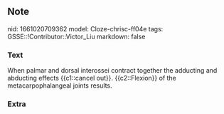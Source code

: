 ## Note
nid: 1661020709362
model: Cloze-chrisc-ff04e
tags: GSSE::!Contributor::Victor_Liu
markdown: false

### Text
When palmar and dorsal interossei contract together the adducting and abducting effects {{c1::cancel out}}. {{c2::Flexion}} of the metacarpophalangeal joints results.

### Extra

